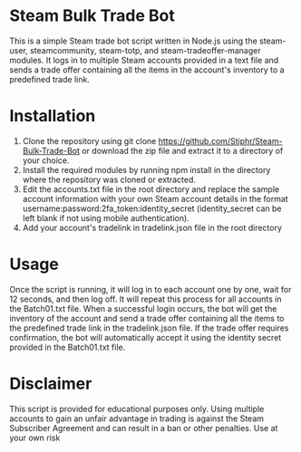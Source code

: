 # Steam Bulk Trade Bot
This is a simple Steam trade bot script written in Node.js using the steam-user, steamcommunity, steam-totp, and steam-tradeoffer-manager modules. It logs in to multiple Steam accounts provided in a text file and sends a trade offer containing all the items in the account's inventory to a predefined trade link.

# Installation
1. Clone the repository using git clone https://github.com/Stiphr/Steam-Bulk-Trade-Bot or download the zip file and extract it to a directory of your choice.
2. Install the required modules by running npm install in the directory where the repository was cloned or extracted.
3. Edit the accounts.txt file in the root directory and replace the sample account information with your own Steam account details in the format username:password:2fa_token:identity_secret (identity_secret can be left blank if not using mobile authentication).
4. Add your account's tradelink in tradelink.json file in the root directory

# Usage
Once the script is running, it will log in to each account one by one, wait for 12 seconds, and then log off. It will repeat this process for all accounts in the Batch01.txt file. When a successful login occurs, the bot will get the inventory of the account and send a trade offer containing all the items to the predefined trade link in the tradelink.json file. If the trade offer requires confirmation, the bot will automatically accept it using the identity secret provided in the Batch01.txt file.

# Disclaimer
This script is provided for educational purposes only. Using multiple accounts to gain an unfair advantage in trading is against the Steam Subscriber Agreement and can result in a ban or other penalties. Use at your own risk
